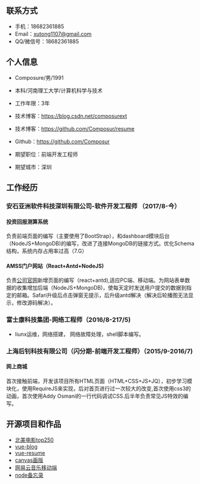 
## 联系方式
- 手机：18682361885
- Email：xutong1107@gmail.com 
- QQ/微信号：18682361885


## 个人信息

 - Composure/男/1991 
 - 本科/河南理工大学/计算机科学与技术 
 - 工作年限：3年
 - 技术博客：https://blog.csdn.net/composurext
 - 技术博客：https://github.com/Composur/resume
 - Github：https://github.com/Composur 

 - 期望职位：前端开发工程师
 - 期望城市：深圳


## 工作经历
### 安石亚洲软件科技深圳有限公司-软件开发工程师 （2017/8-今）

#### 投资回报测算系统
负责前端页面的编写（主要使用了BootStrap），和dashboard模块后台（NodeJS+MongoDB)的编写，改进了连接MongoDB的链接方式。优化Schema结构，系统内存占用率过高（7.G）

####  AMSS门户网站（React+Antd+NodeJS)
负责[公司官网](http://www.amssasia.com.cn)新增页面的编写（react+antd),适应PC端、移动端。为网站表单数据的收集增加后端（NodeJS+MongoDB)，使每天定时发送用户提交的数据到指定的邮箱。Safari升级后点击弹窗无提示，后升级antd解决（解决后轮播图无法显示，修改源码解决）。

### 富士康科技集团-网络工程师（2016/8-217/5)
+ liunx运维，网络搭建， 网络故障处理，shell脚本编写。
### 上海后钊科技有限公司（闪分期-前端开发工程师）（2015/9-2016/7)
####  网上商城
首次接触前端，开发该项目所有HTML页面（HTML+CSS+JS+JQ），初步学习模块化，使用RequireJS来实现，后对首页进行过一次较大的改变,首次使用css3的动画，首次使用Addy Osmani的一行代码调试CSS.后半年负责常见JS特效的编写。

## 开源项目和作品
+ [北美电影top250](https://composur.github.io/resume/projects/douban-movie/index.html)
+ [vue-blog](https://github.com/Composur/vue-project)
+ [vue-resume](https://composur.github.io/vue-project/vue-resume/docs/index.html#/)
+ [canvas画版]()
+ [网易云音乐移动端](https://composur.github.io/resume/projects/music_163/index.html)
+ [node备忘录](https://github.com/Composur/resume/tree/master/projects/stickyNotes)